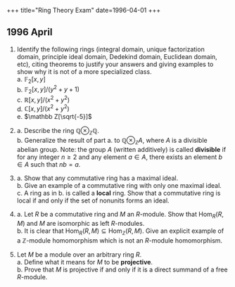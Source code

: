 +++
title="Ring Theory Exam"
date=1996-04-01
+++

## 1996 April

1. Identify the following rings (integral domain, unique factorization domain, principle ideal domain, Dedekind domain, Euclidean domain, etc), citing theorems to justify your answers and giving examples to show why it is not of a more specialized class.\
   a. $\mathbb F_2[x,y]$\
   b. $\mathbb F_2[x,y]/(y^2 + y + 1)$\
   c. $\mathbb R[x,y]/(x^2+y^2)$\
   d. $\mathbb C[x,y]/(x^2+y^2)$\
   e. $\mathbb Z[\sqrt{-5}]$

2. a. Describe the ring $\mathbb Q \otimes_{\mathbb Z} \mathbb Q$.\
   b. Generalize the result of part a. to $\mathbb Q \otimes_{\mathbb Z} A$, where $A$ is a divisible abelian group. Note: the group $A$ (written additively) is called **divisible** if
for any integer $n\geq 2$ and any element $a\in A$, there exists an element $b\in A$ such that $nb = a$.

3. a. Show that any commutative ring has a maximal ideal.\
   b. Give an example of a commutative ring with only one maximal ideal.\
   c. A ring as in b. is called a **local** ring. Show that a commutative ring is local if and only if the set of nonunits forms an ideal.

4. a. Let $R$ be a commutative ring and $M$ an $R$-module. Show that $\operatorname{Hom}_R(R,M)$ and $M$ are isomorphic as left $R$-modules.\
   b. It is clear that $\operatorname{Hom}_R(R,M) \subseteq \operatorname{Hom}_{\mathbb Z}(R,M)$. Give an explicit example of a $\mathbb Z$-module homomorphism which is not an $R$-module homomorphism.

5. Let $M$ be a module over an arbitrary ring $R$.\
   a. Define what it means for $M$ to be **projective**.\
   b. Prove that $M$ is projective if and only if it is a direct summand of a free $R$-module.


<!-- 

SOLUTION TO 1.
    \begin{solution}~\\[2pt]
      {\it Lemma:}\footnote{This is Exercise III.6.1 of Hungerford~\citeHungerford, page 165.}
      If $D$ is an integral domain containing an irreducible element $c\in D$, then
      $D[x]$ is not a PID. 
      \\[4pt]
      {\it Proof:} Let $c$ be an irreducible element in $D$ (i.e.~$c$ is a nonzero
      nonunit and $c = ab$ only if $a$ or $b$ is a unit). Suppose 
      $D[x]$ is a PID, and consider the ideal $(c,x)$ of $D[x]$.
      % -- that is, the ideal generated by $c$ and $x$. 
      Then $(d) = (c,x)$ for some $d\in D[x]$.
      This implies $c\in (d)$, so $c = g d$, for some $g \in D[x]$.  By
      irreducibility of $c$, either $g$ is a unit or $d$ is a unit.  
      If $d$ is a unit, then $(d)$ would be all of $D[x]$.  But $(d) = (c,x) \neq
      D[x]$ (for one thing, $1\notin (c, x)$), so $d$ is not a unit.  
      Therefore, $g$ must be a unit, so we can write $d = g^{-1} c$.  
      This implies $d\in (c)$, so $(c,x) = (d) = (c)$.  It follows that $x \in (c)$, 
      and thus $x = fc$ for some $f \in D[x]$.  Finally, $x$ is
      irreducible,\footnote{To see that $x$ is irreducible in $D[x]$, argue by degree.}
      so $f$ must be a unit, but this
      puts both $f$ and $c$, hence $x$, in $D$, which is impossible.
      \qed
      
      \begin{corollary}\label{cor:1}
        If $\F$ is a field and $n\geq 2$, then $\F[x_1, \dots, x_n]$
        is not a PID.
      \end{corollary}
      This follows from the lemma above since $x_1$ is irreducible in
      $\F[x_1,\dots, x_n]$. (If $x_1 = ab$ for some $a, b\in
      \F[x_1,\dots, x_n]$, then, arguing by degree, either $a\in \F$ or
      $b\in \F$.)
      % note that $x_1$ is a nonzero nonunit and (by Theorem 6.1
      % of~\cite{Hungerford:1974}), 
      % \[
      % x_1 = ab 
      % \quad \Rightarrow \quad 
      % 1 = \mbox{deg}_1 (x_1) = \mbox{deg}_1 (a) + \mbox{deg}_1(b) 
      % \quad \Rightarrow \quad 
      % \mbox{deg}_1 (a) = 0 \; \text{ or } \; \mbox{deg}_1 (b) = 0,
      % \]
      % where $\mbox{deg}_i(f)$ denotes the highest power of $x_i$ appearing in the
      % polynomial $f(x)\in \F[x_1, \dots, x_n]$.  Also, $\mbox{deg}_i(x_1) = 0$ implies 
      % $\mbox{deg}_i(a) = \mbox{deg}_i(b) = 0$.  Thus, either $a \in \F$ or $b \in \F$,
      % so one of them is a unit, which proves that $x_1$ is irreducible.

      \begin{theorem} \label{thm:polyringUFD}
        If $D$ is a UFD, then so is the polynomial ring $D[x_1,\dots,x_n]$. 
      \end{theorem}
      By corollary~\ref{cor:1} above, however, $D[x_1,\dots,x_n]$ need not be a PID when $n\geq 2$. 
      (Note that a field is trivially a UFD.)   
      % In this
      % special case, we note that $(x,y)$ is a maximal ideal in $\F_2[x,y]$ which is
      % not principal.  (Both properties of $(x,y)$ are easy to verify.)
      \begin{enumerate}[{\bf a.}]
      \item $\F_2[x,y]$\\
        Since $\F_2$ is a field, it is a UFD, so theorem~\ref{thm:polyringUFD} implies
        that $\F_2[x,y]$ is a UFD.  However, as in the corollary above, $\F_2[x,y]$ is
        not a PID.  
        In particular, $(x,y)$ is a (maximal) ideal in $\F_2[x,y]$
        which is not principal, as the reader may easily verify.
      \item $\F_2[x,y]/(y^2 + y + 1)$\\
        Letting $D = \F_2[x]$, we have
        $\F_2[x,y]/(y^2 + y + 1) =  D[y]/(y^2 + y + 1)$.  It is easily verified that
        $D$ is a Euclidean domain with norm $\phi(f) = \deg(f)$.  Now, if the polynomial
        $g(y) = y^2+y+1$ is irreducible in $D[y]$, then $(g(y))$ is a maximal
        ideal and so $D[y]/(g(y))$ is a field.  To show that $g(y)$ is, indeed,
        irreducible, suppose $g(y) = ab$, for some $a, b \in D[y]$.  Then $\deg_x(a) =
        \deg_x(b) = 0$ so $a, b \in \F_2[y]$.  If they are to be nonunits, $a$ and $b$
        must have $\deg_y(a) = \deg_y(b) = 1$.  The only choices are $a = y-\alpha$ and $b =
        y-\beta$ for some $\alpha, \beta \in \F_2$.  That is, $g(y) = y^2 + y + 1$ must
        have roots in $\F_2$, which it does not ($g(0) = 1$ and $g(1) = 3 \equiv 1$).
        Therefore, $g(y)$ is irreducible in $D[y] = \F_2[x,y]$.  We have thus shown
        that $E = \F_2[x,y]/(y^2 + y + 1)$ is a field.
        % , hence a Euclidean domain (with $\phi(a) = 1$ for all $a\in E$).
      \item $\R[x,y]/(x^2+y^2)$\\
        First note that $(x^2+y^2)$ is not a maximal ideal of $\R[x,y]$.  For,
        $(x^2+y^2)\subsetneq (x,y) \subsetneq \R[x,y]$.  
        Letting $D = \R[x]$, and $p(y) = x^2+y^2$, we have
        $\R[x,y]/(x^2 + y^2) =  D[y]/(p(y))$.  The roots of $p(y)$ are $\pm
        \sqrt{-1} x$ which do not belong to $D$.  Thus $p(y)$ is irreducible
        in $D[y]$.  What else can we say about  $\R[x,y]/(x^2 + y^2) =  D[y]/(p(y))$?
        \\[4pt]
        \textcolor{red}{Finish this one!}
        \\[4cm]
      \item $\C[x,y]/(x^2+y^2)$\\
        Let $D = \C[x]$ and consider $\C[x,y]/(x^2 + y^2) =  D[y]/(p(y))$, 
        where $p(y) = x^2+y^2$.
        The roots of $p(y)$ in $D[y] = \C[x,y]$ are 
        $\pm i x$, and so $p(y)$ factors in $\C[x,y]$ as 
        $x^2+y^2 = (y+ix)(y-ix)$.  Therefore, $\C[x,y]/(x^2 + y^2)$ has zero divisors:
        let $a = y+ix + (x^2+y^2)$ and $b = y-ix + (x^2+y^2)$.  Then 
        $ab = (x^2 + y^2) = \bar{0}\in \C[x,y]/(x^2 + y^2)$.  Therefore, 
        $\C[x,y]/(x^2 + y^2)$ is not a domain.
      \item $\Z[\sqrt{-5}]$\\
        This is a domain (as a subring of $\C$) which is not a UFD. For example, $9$
        has a non-unique factorization as a product of irreducibles:
        \[
        9 =  3\cdot 3 = (2+\sqrt{5})\cdot (2-\sqrt{5}).
        \]
      \end{enumerate}
      Some useful references for problem 1 are Hungerford~\cite{Hungerford:1974}
      (in particular, p.~139 and cor.~6.4, p.~159), and Jacobson~\cite{Jacobson:1985} (p.~141). 
      
    \end{solution}

SOLUTION TO 3.

Let $\sJ$ be the set of all proper ideals in $R$ and consider the
partially ordered set $(\sJ, \subseteq)$. Let
$\{A_\alpha : \alpha \in \sA\}$ be any chain in $\sJ$ – i.e.  $\sA$ is a
totally ordered index set and for all $\alpha, \beta \in \sA$, if
$\alpha
        \leq \beta$, then $A_\alpha \subseteq A_\beta$. Define $J =
        \bigcup\limits_{\alpha\in \sA} A_\alpha$. We verify that $J$ is
a proper ideal of $R$. Of course, as a union of subgroups of the abelian
group reduct $\langle
        R; +, -, 0\rangle$, $J$ is a subgroup. Fix $r \in R$ and
$j \in J$. Then there exists $A_\alpha \in \sJ$ such that
$j \in A_\alpha$, so $rj \in A_\alpha
        \subseteq J$. Therefore, $J$ is an ideal. It is a proper ideal
because otherwise $1_R\in J$, which would imply that $1_R \in A_\alpha$
for some $\alpha \in \sA$. But then $A_\alpha = R$ which contradicts the
definition of $\sJ$.

Thus, we have $J\in \sJ$, and $J$ is an upper bound for
$\{A_\alpha: \alpha \in
        \sA\}$. By Zorn’s lemma, $\sJ$ has a maximal element.

For an example of a commutative ring with only one maximal ideal, take
the set $\Z_4 = \{0, 1, 2, 3\}$ and define $+$ and $\cdot$ on $\Z_4$ to
be addition mod 4 and multiplication mod 4, respectively. Then the ideal
generated by 2 is $(2) = \{0, 2\}$, and this is the only maximal ideal.
For $1$ and $3$ are units, so $(1) = (3) = \Z_4$. (You should generalize
this argument and convince yourself that, if $p$ is prime and $n\geq 1$,
then $\Z_{p^n}$ is a ring with unique maximal ideal $(p)$.)

A ring is called a *local* ring iff it has a unique maximal ideal. Let
$R$ be a commutative ring with $1_R$. We must show that $R$ is local iff
the set of nonunits forms an ideal. To do so, we prove the equivalence
of the following three statements:

1.  \[it:1\] $R$ is a local ring.

2.  \[it:2\] All nonunits of $R$ are contained in some ideal $M\neq R$.

3.  \[it:3\] The set of all nonunits of $R$ forms an ideal.

Throughout, we let $S$ denote the set of all nonunits in $R$. We will
prove (\[it:2\]) $\Rightarrow$ (\[it:3\]) $\Rightarrow$ (\[it:1\])
$\Rightarrow$ (\[it:2\]).

Suppose (\[it:2\]) holds so that $S\subseteq M$ where $M$ is a proper
ideal of $R$. Of course, an ideal is a proper ideal iff it contains only
nonunits. Therefore, $S\subseteq M\subseteq S$, so $S = M$, which proves
(\[it:3\]).

Suppose (\[it:3\]) holds, and let $S \subseteq J \subseteq R$ be a chain
of ideals. Then, as above, $J=R$ unless $J\subseteq S$, so $S$ contains
all proper ideals of $R$. By (\[it:3\]), $S$ itself is and ideal, so it
is the unique maximal ideal, which proves (\[it:1\]).

If (\[it:1\]), then there is a unique maximal ideal $M\subsetneq R$. Fix
$a\in
        S$. Now, there is always a maximal ideal of $R$ which contains
the ideal $(a)$ (by Zorn’s lemma). But $M$ is the *unique* maximal ideal
of $R$. Therefore, $(a) \subseteq M$. Since $a\in S$ was arbitrary, this
proves that $S \subseteq M$ and (\[it:2\]) holds.


 -->
